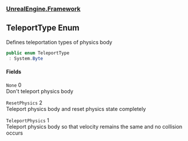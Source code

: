 ### [UnrealEngine.Framework](UnrealEngine_Framework.md 'UnrealEngine.Framework')
## TeleportType Enum
Defines teleportation types of physics body  
```csharp
public enum TeleportType
 : System.Byte
```
#### Fields
<a name='UnrealEngine_Framework_TeleportType_None'></a>
`None` 0  
Don't teleport physics body  
  
<a name='UnrealEngine_Framework_TeleportType_ResetPhysics'></a>
`ResetPhysics` 2  
Teleport physics body and reset physics state completely  
  
<a name='UnrealEngine_Framework_TeleportType_TeleportPhysics'></a>
`TeleportPhysics` 1  
Teleport physics body so that velocity remains the same and no collision occurs  
  
